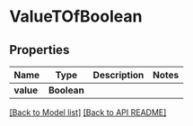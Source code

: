 
# ValueTOfBoolean
## Properties
Name | Type | Description | Notes
------------ | ------------- | ------------- | -------------
**value** | **Boolean** |  | 




[[Back to Model list]](Models.md) [[Back to API README]](README.md)

